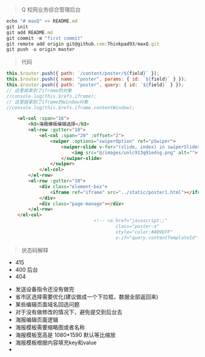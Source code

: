 > Q 校网业务综合管理后台

```javascript
echo "# maxQ" >> README.md
git init
git add README.md
git commit -m "first commit"
git remote add origin git@github.com:Thinkpad93/maxQ.git
git push -u origin master
```

> 代码

```javascript
this.$router.push({ path: `/content/poster/${field}` });
this.$router.push({ name: "poster", params: { id: `${field}` } });
this.$router.push({ path: "poster", query: { id: `${field}` } });
// 这里就拿到了iframe的对象
//console.log(this.$refs.iframe);
// 这里就拿到了iframe的window对象
//console.log(this.$refs.iframe.contentWindow);
```

```html
    <el-col :span="16">
        <h3>海报模板编辑选择</h3>
        <el-row :gutter="10">
            <el-col :span="20" :offset="2">
                <swiper :options="swiperOption" ref="pSwiper">
                    <swiper-slide v-for="(slide, index) in swiperSlides" :key="index">
                        <img src="@/images/unlc913q91edsg.png" alt="">
                    </swiper-slide>
                </swiper>
            </el-col>
        </el-row>
        <el-row :gutter="10">
            <div class="element-box">
                <iframe ref="iframe" src="../static/poster1.html"></iframe>
            </div>
            <div class="page-manage"></div>
        </el-row>
    </el-col> 
                                <!-- <a href="javascript:;" 
                                        class="poster-a" 
                                        style="color:#409EFF" 
                                        v-if="query.contentTemplateId" @click="posterEditAction">请选择海报编辑</a>                               -->    
```

> 状态码解释

- 415
- 400 后台
- 404

* 发送设备指令还没有做完
* 省市区选择需要优化(建议做成一个下拉框，数据全部返回来)
* 某些编辑页面域名回选问题
* 对于没有做修改的情况下，避免提交到后台去
* 海报编辑页面逻辑
* 海报模板需要缩略图或者名称
* 海报模板宽高是 1080\*1590 默认等比缩放
* 海报模板根据内容填充key和value
* 

